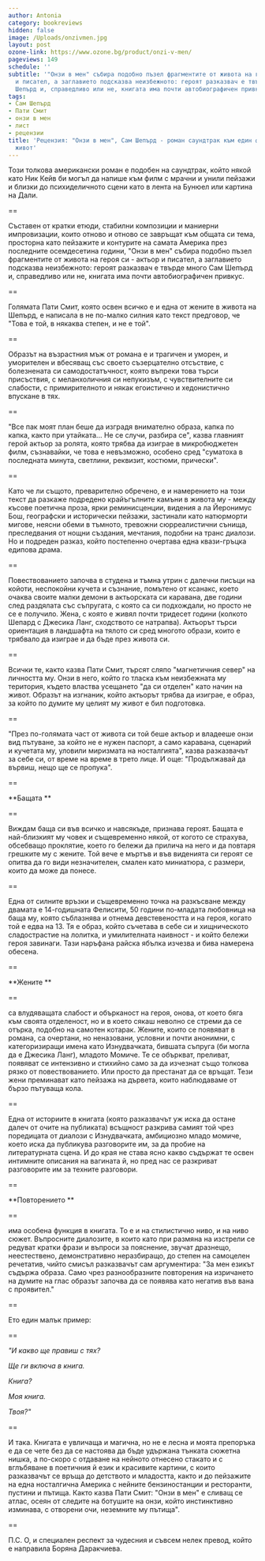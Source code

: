 ```yaml
---
author: Antonia
category: bookreviews
hidden: false
image: /Uploads/onzivmen.jpg
layout: post
ozone-link: https://www.ozone.bg/product/onzi-v-men/
pageviews: 149
schedule: ''
subtitle: '"Онзи в мен" събира подобно пъзел фрагментите от живота на героя си - актьор
  и писател, а заглавието подсказва неизбежното: героят разказвач е твърде много Сам
  Шепърд и, справедливо или не, книгата има почти автобиографичен привкус'
tags:
- Сам Шепърд
- Пати Смит
- онзи в мен
- лист
- рецензии
title: 'Рецензия: "Онзи в мен", Сам Шепърд - роман саундтрак към един фрагментарен
  живот'
---
```


Този толкова американски роман е подобен на саундтрак, който някой като Ник Кейв би могъл да напише към филм с мрачни и унили пейзажи и близки до психиделичното сцени като в лента на Бунюел или картина на Дали. 

\==

Съставен от кратки етюди, стабилни композиции и маниерни импровизации, които отново и отново се завръщат към общата си тема, просторна като пейзажите и контурите на самата Америка през последните осемдесетина години, "Онзи в мен" събира подобно пъзел фрагментите от живота на героя си - актьор и писател, а заглавието подсказва неизбежното: героят разказвач е твърде много Сам Шепърд и, справедливо или не, книгата има почти автобиографичен привкус.

\==

Голямата Пати Смит, която освен всичко е и една от жените в живота на Шепърд, е написала в не по-малко силния като текст предговор, че "Това е той, в някаква степен, и не е той".

\==

Образът на възрастния мъж от романа е и трагичен и уморен, и уморителен и вбесяващ със своето съзерцателно отсъствие, с болезнената си самодостатъчност, която въпреки това търси присъствия, с меланхоличния си непукизъм, с чувствителните си слабости, с примирителното и някак егоистично и хедонистично впускане в тях. 

\==

"Все пак моят план беше да изградя внимателно образа, капка по капка, както при утайката... Не се случи, разбира се", казва главният герой актьор за ролята, която трябва да изиграе в микробюджетен филм, съзнавайки, че това е невъзможно, особено сред "суматоха в последната минута, светлини, реквизит, костюми, прически". 

\==

Като че ли същото, преварително обречено, е и намерението на този текст да разкаже подредено крайъгълните камъни в живота му - между късове поетична проза, ярки реминисценции, видения а ла Йеронимус Бош, географски и исторически пейзажи, застинали като натюрморти мигове, неясни обеми в тъмното, тревожни сюрреалистични сънища, преследвания от нощни създания, мечтания, подобни на транс диалози. Но и подреден разказ, който постепенно очертава една квази-гръцка едипова драма. 

\==

Повествованието започва в студена и тъмна утрин с далечни писъци на койоти, неспокойни кучета и съзнание, помътено от ксанакс, което очаква своите малки демони в актьорската си каравана, две години след раздялата със съпругата, с която са си подхождали, но просто не се е получило. Жена, с която е живял почти тридесет години (колкото Шепард с Джесика Ланг, сходството се натрапва). Актьорът търси ориентация в ландшафта на тялото си сред многото образи, които е трябвало да изиграе и да бъде през живота си. 

\==

Всички те, както казва Пати Смит, търсят сляпо "магнетичния север" на личността му. Онзи в него, който го тласка към неизбежната му територия, където властва усещането "да си отделен" като начин на живот. Образът на изгнаник, който актьорът трябва да изиграе, е образ, за който по думите му целият му живот е бил подготовка.

\==

"През по-голямата част от живота си той беше актьор и владееше онзи вид пътуване, за който не е нужен паспорт, а само каравана, сценарий и кучетата му, уловили миризмата на носталгията", казва разказвачът за себе си, от време на време в трето лице. И още: "Продължавай да вървиш, нещо ще се пропука".

\==

**Бащата **

\==

Виждам баща си във всичко и навсякъде, признава героят. Бащата е най-близкият му човек и същевременно някой, от когото се страхува, обсебващо проклятие, което го бележи да прилича на него и да повтаря грешките му с жените. Той вече е мъртъв и във виденията си героят се опитва да го види незначителен, смален като миниатюра, с размери, които да може да понесе. 

\==

Една от силните връзки и същевременно точка на разкъсване между двамата е 14-годишната Фелисити, 50 години по-младата любовница на баща му, която съблазнява и отнема девстевеността и на героя, когато той е едва на 13. Тя е образ, който съчетава в себе си и хищническото сладострастие на лолитка, и умилителната наивност - и който бележи героя завинаги. Тази наръфана райска ябълка изчезва и бива намерена обесена. 

\==

**Жените **

\==

са влудяващата слабост и обърканост на героя, онова, от което бяга към своята отделеност, но и в което сякаш неволно се стреми да се отърка, подобно на самотен котарак. Жените, които се появяват в романа, са очертани, но неназовани, условни и почти анонимни, с категоризиращи имена като Изнудвачката, бившата съпруга (би могла да е Джесика Ланг), младото Момиче. Те се объркват, преливат, появяват се интензивно и стихийно само за да изчезнат също толкова рязко от повествованието. Или просто да престанат да се връщат. Тези жени преминават като пейзажа на дървета, които наблюдаваме от бързо пътуваща кола. 

\==

Една от историите в книгата (която разказвачът уж иска да остане далеч от очите на публиката) всъщност разкрива самият той чрез поредицата от диалози с Изнудвачката, амбициозно младо момиче, което иска да публикува разговорите им, за да пробие на литературната сцена. И до края не става ясно какво съдържат те освен интимните описания на вагината й, но пред нас се разкриват разговорите им за техните разговори. 

\==

**Повторението **

\==

има особена функция в книгата. То е и на стилистично ниво, и на ниво сюжет. Въпросните диалозите, в които като при размяна на изстрели се редуват кратки фрази и въпроси за пояснение, звучат дразнещо, неестествено, дeмонстративно неразбиращо, до степен на самоцелен речетатив, чийто смисъл разказвачът сам аргументира: "За мен езикът съдържа образа. Само чрез разнообразните повторения на изричането на думите на глас образът започва да се появява като негатив във вана с проявител."

\==

Ето един малък пример:

\==

_"И какво ще правиш с тях?_

_Ще ги включа в книга._

_Книга?_

_Моя книга._

_Твоя?"_

\==

И така. Книгата е увличаща и магична, но не е лесна и моята препоръка е да се чете без да се настоява да бъде удържана тънката сюжетна нишка, а по-скоро с отдаване на нейното отнесено стакато и с вглъбяване в поетичния й език и красивите картини, с които разказвачът се връща до детството и младостта, както и до пейзажите на една носталгична Америка с нейните бензиностанции и ресторанти, пустини и пътища. Както казва Пати Смит: "Онзи в мен" е сливащ се атлас, осеян от следите на ботушите на онзи, който инстинктивно изминава, с отворени очи, неземните му пътища".

\==

П.С. О, и специален респект за чудесния и съвсем нелек превод, който е направила Боряна Даракчиева.
